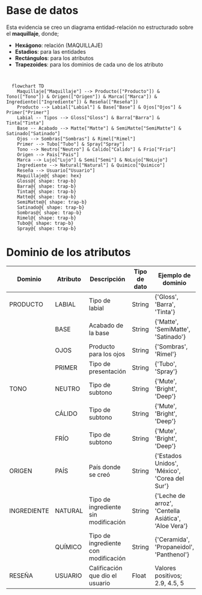 # Base de datos
Esta evidencia se creo un diagrama entidad-relación no estructurado sobre el **maquillaje**, donde;
- **Hexágono**: relación (MAQUILLAJE)
- **Estadios**: para las entidades
- **Rectángulos**: para los atributos
- **Trapezoides**: para los dominios de cada uno de los atributo

```mermaid


  flowchart TD
    Maquillaje["Maquillaje"] --> Producto(["Producto"]) & Tono(["Tono"]) & Origen(["Origen"]) & Marca(["Marca"]) & Ingrediente(["Ingrediente"]) & Reseña(["Reseña"])
    Producto --> Labial["Labial"] & Base["Base"] & Ojos["Ojos"] & Primer["Primer"]
    Labial -- Tipos --> Gloss["Gloss"] & Barra["Barra"] & Tinta["Tinta"]
    Base -- Acabado --> Matte["Matte"] & SemiMatte["SemiMatte"] & Satinado["Satinado"]
    Ojos --> Sombras["Sombras"] & Rimel["Rimel"]
    Primer --> Tubo["Tubo"] & Spray["Spray"]
    Tono --> Neutro["Neutro"] & Calido["Calido"] & Frio["Frio"]
    Origen --> Pais["Pais"]
    Marca --> Lujo["Lujo"] & Semi["Semi"] & NoLujo["NoLujo"]
    Ingrediente --> Natural["Natural"] & Quimico["Quimico"]
    Reseña --> Usuario["Usuario"]
    Maquillaje@{ shape: hex}
    Gloss@{ shape: trap-b}
    Barra@{ shape: trap-b}
    Tinta@{ shape: trap-b}
    Matte@{ shape: trap-b}
    SemiMatte@{ shape: trap-b}
    Satinado@{ shape: trap-b}
    Sombras@{ shape: trap-b}
    Rimel@{ shape: trap-b}
    Tubo@{ shape: trap-b}
    Spray@{ shape: trap-b}
```

# Dominio de los atributos

| Dominio     | Atributo | Descripción                                   | Tipo de dato | Ejemplo de dominio                                             |
|-------------|----------|-----------------------------------------------|---------------|----------------------------------------------------------------|
| PRODUCTO    | LABIAL   | Tipo de labial                                | String        | {'Gloss', 'Barra', 'Tinta'}                                   |
|             | BASE     | Acabado de la base                            | String        | {'Matte', 'SemiMatte', 'Satinado'}                            |
|             | OJOS     | Producto para los ojos                        | String        | {'Sombras', 'Rimel'}                                          |
|             | PRIMER   | Tipo de presentación                          | String        | {'Tubo', 'Spray'}                                             |
| TONO        | NEUTRO   | Tipo de subtono                               | String        | {'Mute', 'Bright', 'Deep'}                                    |
|             | CÁLIDO   | Tipo de subtono                               | String        | {'Mute', 'Bright', 'Deep'}                                    |
|             | FRÍO     | Tipo de subtono                               | String        | {'Mute', 'Bright', 'Deep'}                                    |
| ORIGEN      | PAÍS     | País donde se creó                            | String        | {'Estados Unidos', 'México', 'Corea del Sur'}                |
| INGREDIENTE | NATURAL  | Tipo de ingrediente sin modificación          | String        | {'Leche de arroz', 'Centella Asiática', 'Aloe Vera'}         |
|             | QUÍMICO  | Tipo de ingrediente con modificación          | String        | {'Ceramida', 'Propaneidol', 'Panthenol'}                      |
| RESEÑA      | USUARIO  | Calificación que dio el usuario               | Float         | Valores positivos; 2.9, 4.5, 5                                |
